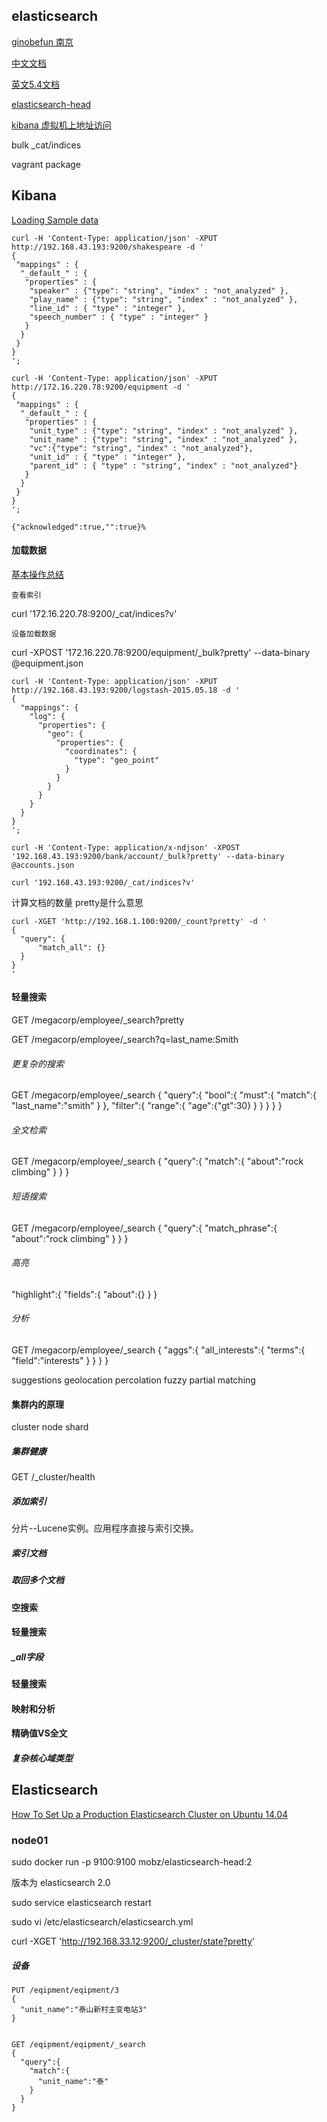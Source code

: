 ## elasticsearch

[ginobefun 南京](http://ginobefunny.com/categories/Elasticsearch/)

[中文文档](https://elasticsearch.cn/book/elasticsearch_definitive_guide_2.x/running-elasticsearch.html)

[英文5.4文档](https://www.elastic.co/guide/en/elasticsearch/reference/current/modules-node.html)

[elasticsearch-head](https://github.com/mobz/elasticsearch-head)

[kibana 虚拟机上地址访问](http://192.168.33.10:5601)

  bulk
  _cat/indices

  vagrant package

## Kibana

[Loading Sample data](https://www.elastic.co/guide/en/kibana/current/tutorial-load-dataset.html)

    curl -H 'Content-Type: application/json' -XPUT http://192.168.43.193:9200/shakespeare -d '
    {
     "mappings" : {
      "_default_" : {
       "properties" : {
        "speaker" : {"type": "string", "index" : "not_analyzed" },
        "play_name" : {"type": "string", "index" : "not_analyzed" },
        "line_id" : { "type" : "integer" },
        "speech_number" : { "type" : "integer" }
       }
      }
     }
    }
    ';

    curl -H 'Content-Type: application/json' -XPUT http://172.16.220.78:9200/equipment -d '
    {
     "mappings" : {
      "_default_" : {
       "properties" : {
        "unit_type" : {"type": "string", "index" : "not_analyzed" },
        "unit_name" : {"type": "string", "index" : "not_analyzed" },
        "vc":{"type": "string", "index" : "not_analyzed"},
        "unit_id" : { "type" : "integer" },
        "parent_id" : { "type" : "string", "index" : "not_analyzed"}
       }
      }
     }
    }
    ';

    {"acknowledged":true,"":true}%

#### 加载数据

[基本操作总结](http://www.zhimengzhe.com/shujuku/other/193898.html)

    查看索引

curl '172.16.220.78:9200/_cat/indices?v'

    设备加载数据

curl -XPOST '172.16.220.78:9200/equipment/_bulk?pretty' --data-binary @equipment.json


    curl -H 'Content-Type: application/json' -XPUT http://192.168.43.193:9200/logstash-2015.05.18 -d '
    {
      "mappings": {
        "log": {
          "properties": {
            "geo": {
              "properties": {
                "coordinates": {
                  "type": "geo_point"
                }
              }
            }
          }
        }
      }
    }
    ';

    curl -H 'Content-Type: application/x-ndjson' -XPOST '192.168.43.193:9200/bank/account/_bulk?pretty' --data-binary @accounts.json

    curl '192.168.43.193:9200/_cat/indices?v'

计算文档的数量 pretty是什么意思

    curl -XGET 'http://192.168.1.100:9200/_count?pretty' -d '
    {
      "query": {
          "match_all": {}
      }
    }
    '    

#### 轻量搜索

GET /megacorp/employee/_search?pretty

GET /megacorp/employee/_search?q=last_name:Smith

###### 更复杂的搜索

GET /megacorp/employee/_search
{
  "query":{
    "bool":{
      "must":{
        "match":{
          "last_name":"smith"
        }
      },
      "filter":{
        "range":{
          "age":{"gt":30}
        }
      }
    }
  }
}

###### 全文检索

GET /megacorp/employee/_search
{
  "query":{
    "match":{
      "about":"rock climbing"
    }
  }
}

###### 短语搜索

GET /megacorp/employee/_search
{
  "query":{
    "match_phrase":{
      "about":"rock climbing"
    }
  }
}

###### 高亮

  "highlight":{
    "fields":{
      "about":{}
    }
  }

###### 分析

GET /megacorp/employee/_search
{
  "aggs":{
    "all_interests":{
      "terms":{
        "field":"interests"
      }
    }
  }
}
 
suggestions geolocation percolation fuzzy partial matching

#### 集群内的原理

cluster node shard

##### 集群健康

GET /_cluster/health

##### 添加索引 

分片--Lucene实例。应用程序直接与索引交换。

##### 索引文档

##### 取回多个文档 

####  空搜索

#### 轻量搜索

##### _all字段

#### 轻量搜索

#### 映射和分析

#### 精确值VS全文

##### 复杂核心域类型


## Elasticsearch

[How To Set Up a Production Elasticsearch Cluster on Ubuntu 14.04](https://www.digitalocean.com/community/tutorials/how-to-set-up-a-production-elasticsearch-cluster-on-ubuntu-14-04)

### node01

sudo docker run -p 9100:9100 mobz/elasticsearch-head:2

版本为 elasticsearch 2.0

sudo service elasticsearch restart

sudo vi /etc/elasticsearch/elasticsearch.yml

curl -XGET 'http://192.168.33.12:9200/_cluster/state?pretty'

##### 设备

    PUT /eqipment/eqipment/3
    {
      "unit_name":"泰山新村主变电站3"
    }


    GET /eqipment/eqipment/_search
    {
      "query":{
        "match":{
          "unit_name":"泰"
        }
      }
    }


